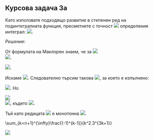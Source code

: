 ## Курсова задача 3а

Като използвате подходящо развитие в степенен ред на подинтегралната функция, пресметнете с точност <img src="https://latex.codecogs.com/svg.latex?E=10^{-4}"> определения интеграл:
<img src="https://latex.codecogs.com/svg.latex?\int_{0}^{\frac{1}{3}}\frac{ln(1+x^3)}{x}dx">.

*Решение:*

От формулата на Маклорен знаем, че за <img src="https://latex.codecogs.com/svg.latex?|x|<1:ln(1+x)=\sum_{k=1}^{\infty}\frac{(-1)^{k-1}.x^k}{k}=x-\frac{x^2}{2}+\frac{x^3}{3}-\frac{x^4}{4}+\cdots"><br>
<img src="https://latex.codecogs.com/svg.latex?\Rightarrow{\frac{ln(1+x^3)}{x}}=\bigg(\sum_{k=1}^{\infty}\frac{(-1)^{k-1}.x^{3k}}{k}\bigg).\frac{1}{x}=\sum_{k=1}^{\infty}\frac{(-1)^{k-1}.x^{3k-1}}{k}">.

<img src="https://latex.codecogs.com/svg.latex?\int_{0}^{\frac{1}{3}}\frac{ln(1+x^3)}{x}dx=\int_{0}^{\frac{1}{3}}\sum_{k=1}^{\infty}\frac{(-1)^{k-1}.x^{3k-1}}{k}dx=\sum_{k=1}^{\infty}\int_{0}^{\frac{1}{3}}\frac{(-1)^{k-1}.x^{3k-1}}{k}=\sum_{k=1}^{\infty}\frac{(-1)^{k-1}}{k}.\frac{x^{3k}}{3k}\bigg|_{0}^{\frac{1}{3}}=\sum_{k=1}^{\infty}\frac{(-1)^{k-1}}{k.3k.3^{3k}}=\sum_{k=1}^{n}\frac{(-1)^{k-1}}{k^2.3^{3k+1}}+\underbrace{\sum_{k=n+1}^{\infty}\frac{(-1)^{k-1}}{k^2.3^{3k+1}}}_{r_n(x)}">.

Искаме <img src="https://latex.codecogs.com/svg.latex?|r_n(x)|<10^{-4}">. Следователно търсим такова 
<img src="https://latex.codecogs.com/svg.latex?n">, за което е изпълнено: 

<img src="https://latex.codecogs.com/svg.latex?\bigg|\sum_{k=n+1}^{\infty}\frac{(-1)^{k-1}}{k^2.3^{3k+1}}\bigg|<10^{-4}">. Но

<img src="https://latex.codecogs.com/svg.latex?\bigg|\sum_{k=n+1}^{\infty}\frac{(-1)^{k-1}}{k^2.3^{3k+1}}\bigg|=|a_{n+1}-a_{n+2}+a_{n+3}-a_{n+4}+\cdots|="><br><img src="https://latex.codecogs.com/svg.latex?=|a_{n+1}-(\underbrace{a_{n+2}-a_{n+3}}_{>0})-(\underbrace{a_{n+4}-a_{n+5}}_{>0})-\cdots|">, където 
<img src="https://latex.codecogs.com/svg.latex?a_n=\frac{1}{n^2.3^{3n+1}}">.

Тъй като редицата <img src="https://latex.codecogs.com/svg.latex?a_n"> е монотонна <img src="https://latex.codecogs.com/svg.latex?\{a_n\}\Rightarrow{\bigg|\sum_{k=n+1}^{\infty}\frac{(-1)^{k-1}}{k^2.3^{3k+1}}\bigg|<|a_{n+1}|=\frac{1}{(n+1)^2.3^{3n+4}}}<\frac{1}{10^{4}}">.




\sum_{k=n+1}^{\infty}\frac{(-1)^{k-1}}{k^2.3^{3k+1}}

<img src="https://latex.codecogs.com/svg.latex?">
